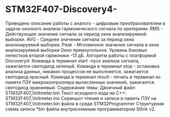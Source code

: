 # STM32F407-Discovery4-
Приведено описание работы с аналого - цифровым преобразователем в задачи оконного анализа гармонического сигнала по критериям:  RMS - Действующее значение сигнала за период окна анализируемой выборки. AVG - Среднее значение сигнала за период окна анализируемой выборки. Peak - Мгновенное значение сигнала в окне анализируемой выборки Окно прямоугольное. Уровень боковых лепестков второй гармоники -13 дБ. Алгоритм работы с платформой Discovery4:  Команда в терминал start -пуск анализа сигнала, зажигается светодиод зеленый. Команда в терминал stop - остановка анализа данных, никаких процессов не выполняется, зажигается светодиод красный. Команда в терминал result - печать в терминал из памяти ПЗУ микроконтроллера вычисленных значений, зажигается светодиод оранжевый. Содержание темы:  Двоичный файл: STM32F407_Voltmeter.bin Текст исходного кода на С++: STM32F407_Voltmeter.ino Скриншот чтения и записи в память ПЗУ на STM32F407_Voltmeter.bin файла в среде STM32Programmer Структурная схема записи *bin файла внутрисхемным программатором Stlink v2.

